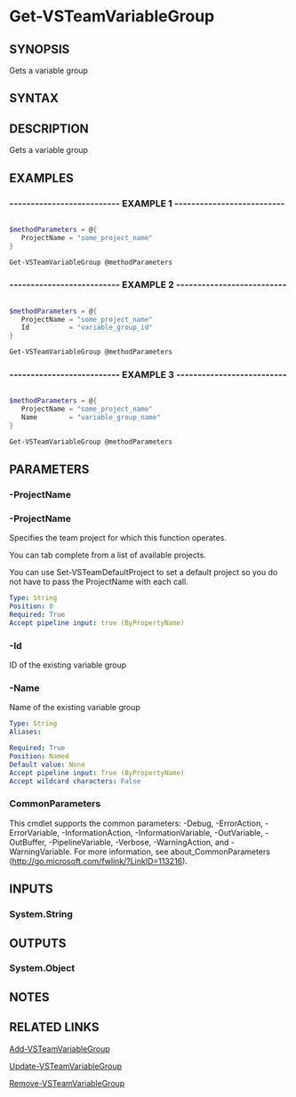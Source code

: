 


# Get-VSTeamVariableGroup

## SYNOPSIS

Gets a variable group

## SYNTAX

## DESCRIPTION

Gets a variable group

## EXAMPLES

### -------------------------- EXAMPLE 1 --------------------------

```powershell

$methodParameters = @{
   ProjectName = "some_project_name"
}

Get-VSTeamVariableGroup @methodParameters
```

### -------------------------- EXAMPLE 2 --------------------------

```powershell

$methodParameters = @{
   ProjectName = "some_project_name"
   Id          = "variable_group_id"
}

Get-VSTeamVariableGroup @methodParameters
```

### -------------------------- EXAMPLE 3 --------------------------

```powershell

$methodParameters = @{
   ProjectName = "some_project_name"
   Name        = "variable_group_name"
}

Get-VSTeamVariableGroup @methodParameters
```

## PARAMETERS

### -ProjectName

### -ProjectName

Specifies the team project for which this function operates.

You can tab complete from a list of available projects.

You can use Set-VSTeamDefaultProject to set a default project so
you do not have to pass the ProjectName with each call.

```yaml
Type: String
Position: 0
Required: True
Accept pipeline input: true (ByPropertyName)
```

### -Id

ID of the existing variable group

### -Name

Name of the existing variable group

```yaml
Type: String
Aliases:

Required: True
Position: Named
Default value: None
Accept pipeline input: True (ByPropertyName)
Accept wildcard characters: False
```

### CommonParameters

This cmdlet supports the common parameters: -Debug, -ErrorAction, -ErrorVariable, -InformationAction, -InformationVariable, -OutVariable, -OutBuffer, -PipelineVariable, -Verbose, -WarningAction, and -WarningVariable.
For more information, see about_CommonParameters (http://go.microsoft.com/fwlink/?LinkID=113216).

## INPUTS

### System.String

## OUTPUTS

### System.Object

## NOTES

## RELATED LINKS

[Add-VSTeamVariableGroup](Add-VSTeamVariableGroup.md)

[Update-VSTeamVariableGroup](Update-VSTeamVariableGroup.md)

[Remove-VSTeamVariableGroup](Remove-VSTeamVariableGroup.md)

